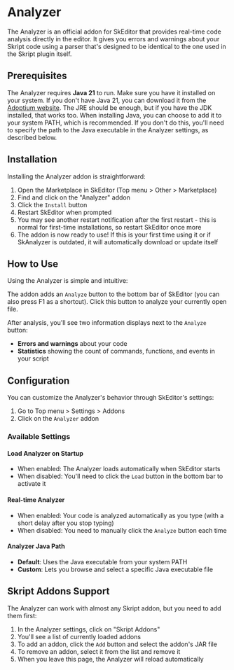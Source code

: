 ﻿---
prev:
   text: 'Eksperymenty - Podgląd Hex'
   link: '/pl-PL/usage/experiments/hex-preview'
next: 
   text: 'Dodatki - Tworzenie dodatku'
   link: '/pl-PL/addons/creating-an-addon'
---

# Analyzer

The Analyzer is an official addon for SkEditor that provides real-time code analysis directly in the editor. It gives you errors and warnings about your Skript code using a parser that's designed to be identical to the one used in the Skript plugin itself.

## Prerequisites

The Analyzer requires **Java 21** to run. Make sure you have it installed on your system. If you don't have Java 21, you can download it from the [Adoptium website](https://adoptium.net/). The JRE should be enough, but if you have the JDK installed, that works too.
When installing Java, you can choose to add it to your system PATH, which is recommended. If you don't do this, you'll need to specify the path to the Java executable in the Analyzer settings, as described below.

## Installation

Installing the Analyzer addon is straightforward:

1. Open the Marketplace in SkEditor (Top menu > Other > Marketplace)
2. Find and click on the "Analyzer" addon
3. Click the `Install` button
4. Restart SkEditor when prompted
5. You may see another restart notification after the first restart - this is normal for first-time installations, so restart SkEditor once more
6. The addon is now ready to use! If this is your first time using it or if SkAnalyzer is outdated, it will automatically download or update itself

## How to Use

Using the Analyzer is simple and intuitive:

The addon adds an `Analyze` button to the bottom bar of SkEditor (you can also press F1 as a shortcut). Click this button to analyze your currently open file.

After analysis, you'll see two information displays next to the `Analyze` button:

- **Errors and warnings** about your code
- **Statistics** showing the count of commands, functions, and events in your script

## Configuration

You can customize the Analyzer's behavior through SkEditor's settings:

1. Go to Top menu > Settings > Addons
2. Click on the `Analyzer` addon

### Available Settings

#### Load Analyzer on Startup

- When enabled: The Analyzer loads automatically when SkEditor starts
- When disabled: You'll need to click the `Load` button in the bottom bar to activate it

#### Real-time Analyzer

- When enabled: Your code is analyzed automatically as you type (with a short delay after you stop typing)
- When disabled: You need to manually click the `Analyze` button each time

#### Analyzer Java Path

- **Default**: Uses the Java executable from your system PATH
- **Custom**: Lets you browse and select a specific Java executable file

## Skript Addons Support

The Analyzer can work with almost any Skript addon, but you need to add them first:

1. In the Analyzer settings, click on "Skript Addons"
2. You'll see a list of currently loaded addons
3. To add an addon, click the `Add` button and select the addon's JAR file
4. To remove an addon, select it from the list and remove it
5. When you leave this page, the Analyzer will reload automatically
